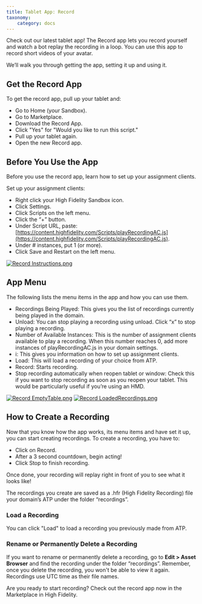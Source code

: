 ```yaml
---
title: Tablet App: Record
taxonomy:
    category: docs
---
```


Check out our latest tablet app! The Record app lets you record yourself and watch a bot replay the recording in a loop. You can use this app to record short videos of your avatar.

We’ll walk you through getting the app, setting it up and using it.



## Get the Record App

To get the record app, pull up your tablet and:

- Go to Home (your Sandbox).
- Go to Marketplace.
- Download the Record App.
- Click "Yes" for "Would you like to run this script."
- Pull up your tablet again.
- Open the new Record app.

## Before You Use the App

Before you use the record app, learn how to set up your assignment clients.


Set up your assignment clients:

- Right click your High Fidelity Sandbox icon.
- Click Settings.
- Click Scripts on the left menu.
- Click the “+” button.
- Under Script URL, paste: [https://content.highfidelity.com/Scripts/playRecordingAC.js](https://content.highfidelity.com/Scripts/playRecordingAC.js).
- Under # instances, put 1 (or more).
- Click Save and Restart on the left menu.

[![Record Instructions.png](https://wiki.highfidelity.com/images/thumb/c/c5/Record_Instructions.png/350px-Record_Instructions.png)](https://wiki.highfidelity.com/wiki/File:Record_Instructions.png)

## App Menu

The following lists the menu items in the app and how you can use them.

- Recordings Being Played: This gives you the list of recordings currently being played in the domain.
- Unload: You can stop playing a recording using unload. Click “x” to stop playing a recording.
- Number of Available Instances: This is the number of assignment clients available to play a recording. When this number reaches 0, add more instances of playRecordingAC.js in your domain settings.
- i: This gives you information on how to set up assignment clients.
- Load: This will load a recording of your choice from ATP.
- Record: Starts recording.
- Stop recording automatically when reopen tablet or window: Check this if you want to stop recording as soon as you reopen your tablet. This would be particularly useful if you’re using an HMD.

[![Record EmptyTable.png](https://wiki.highfidelity.com/images/thumb/5/52/Record_EmptyTable.png/350px-Record_EmptyTable.png)](https://wiki.highfidelity.com/wiki/File:Record_EmptyTable.png) [![Record LoadedRecordings.png](https://wiki.highfidelity.com/images/thumb/b/b2/Record_LoadedRecordings.png/350px-Record_LoadedRecordings.png)](https://wiki.highfidelity.com/wiki/File:Record_LoadedRecordings.png)

## How to Create a Recording

Now that you know how the app works, its menu items and have set it up, you can start creating recordings. To create a recording, you have to:

- Click on Record.
- After a 3 second countdown, begin acting!
- Click Stop to finish recording.

Once done, your recording will replay right in front of you to see what it looks like!

The recordings you create are saved as a .hfr (High Fidelity Recording) file your domain’s ATP under the folder “recordings”.


### Load a Recording

You can click "Load" to load a recording you previously made from ATP.

### Rename or Permanently Delete a Recording

If you want to rename or permanently delete a recording, go to **Edit > Asset Browser** and find the recording under the folder “recordings”. Remember, once you delete the recording, you won't be able to view it again. Recordings use UTC time as their file names.

Are you ready to start recording? Check out the record app now in the Marketplace in High Fidelity.